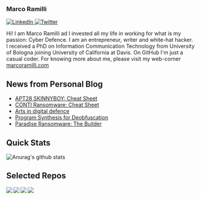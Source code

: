 ### Marco Ramilli

<p align="left">
 <a href="https://www.linkedin.com/in/marcoramilli/" target="_blank">
    <img src="https://img.shields.io/badge/LinkedIn-%230077B5.svg?&style=flat-square&logo=linkedin&logoColor=white&color=071A2C" alt="LinkedIn">
 <a href="https://twitter.com/Marco_Ramilli/" target="_blank">
    <img src="https://img.shields.io/badge/Twitter-%231877F2.svg?&style=flat-square&logo=twitter&logoColor=white&color=071A2C" alt="Twitter">
  </a>
</p>

Hi! I am Marco Ramilli ad I invested all my life in working for what is my passion: Cyber Defence. I am an entrepreneur, writer and white-hat hacker. I received a PhD on Information Communication Technology from University of Bologna joining University of California at Davis. On GitHub I'm just a casual coder. For knowing more about me, please visit my web-corner [marcoramilli.com](https://marcoramilli.com) 

## News from Personal Blog
<!--START_SECTION:feed-->
* [APT28 SKINNYBOY: Cheat Sheet](https:&#x2F;&#x2F;marcoramilli.com&#x2F;2021&#x2F;12&#x2F;30&#x2F;apt28-skinnyboy-cheat-sheet&#x2F;)
* [CONTI Ransomware: Cheat Sheet](https:&#x2F;&#x2F;marcoramilli.com&#x2F;2021&#x2F;11&#x2F;07&#x2F;conti-ransomware-cheat-sheet&#x2F;)
* [Arts in digital defence](https:&#x2F;&#x2F;marcoramilli.com&#x2F;2021&#x2F;10&#x2F;16&#x2F;arts-in-digital-defence&#x2F;)
* [Program Synthesis for Deobfuscation](https:&#x2F;&#x2F;marcoramilli.com&#x2F;2021&#x2F;09&#x2F;13&#x2F;program-synthesis-for-deobfuscation&#x2F;)
* [Paradise Ransomware: The Builder](https:&#x2F;&#x2F;marcoramilli.com&#x2F;2021&#x2F;08&#x2F;23&#x2F;paradise-ransomware-the-builder&#x2F;)
<!--END_SECTION:feed-->

## Quick Stats
![Anurag's github stats](https://github-readme-stats.vercel.app/api?username=marcoramilli&show_icons=true&hide_border=true&hide=contribs,prs])

## Selected Repos
<a href="https://github.com/marcoramilli/MalwareTrainingSets">
  <img align="left" src="https://github-readme-stats.vercel.app/api/pin/?username=marcoramilli&repo=MalwareTrainingSets" />
</a>
<a href="https://github.com/marcoramilli/PhishingKitTracker">
  <img align="left" src="https://github-readme-stats.vercel.app/api/pin/?username=marcoramilli&repo=PhishingKitTracker" />
</a>
<a href="https://github.com/marcoramilli/malcontrol">
  <img align="left" src="https://github-readme-stats.vercel.app/api/pin/?username=marcoramilli&repo=malcontrol" />
</a>
<a href="https://github.com/marcoramilli/APT34">
  <img align="left" src="https://github-readme-stats.vercel.app/api/pin/?username=marcoramilli&repo=APT34" />
</a>
